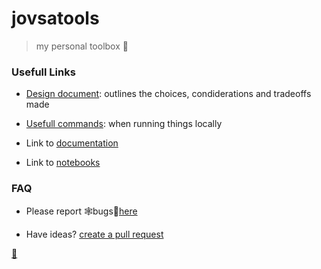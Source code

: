 # jovsatools
> my personal toolbox 🧰


### Usefull Links
* [Design document](jovsa.github.io/jsmltools/design_document/): outlines the choices, condiderations and tradeoffs made 

* [Usefull commands](https://github.com/jovsa/jsmltools/blob/master/Makefile): when running things locally

* Link to [documentation](https://jovsa.github.io/jovsatools)

* Link to [notebooks](https://github.com/jovsa/jovsatools/tree/master/notebooks)


### FAQ
* Please report 🕸️bugs🐛[here](https://github.com/jovsa/jovsatools/issues)

* Have ideas? [create a pull request](https://github.com/jovsa/jovsatools/pulls)

[🎱](https://jovsa.github.io/)
